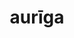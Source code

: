 ---
title: aurīga
meaning: charioteer
ch: fourteen
pos: noun
stem: aurīg
genend: ae
abbgender: f.
abbgender2: fem.
gender: feminine
declension: first
---